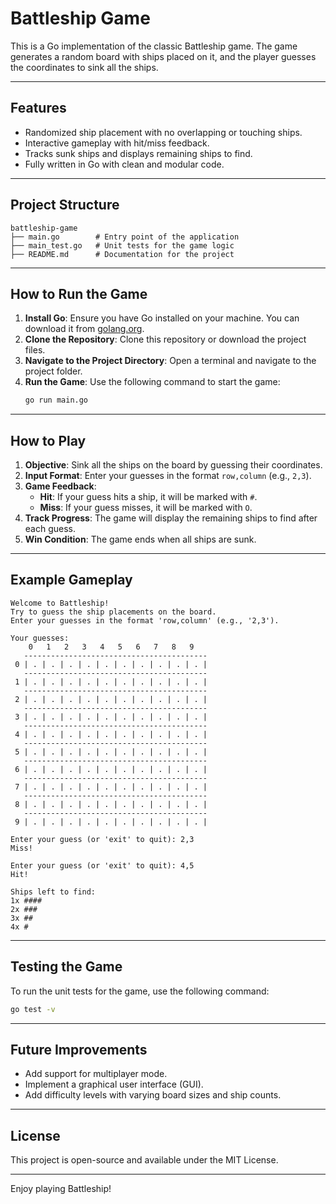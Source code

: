 # Battleship Game

This is a Go implementation of the classic Battleship game. The game generates a random board with ships placed on it, and the player guesses the coordinates to sink all the ships.

---

## Features

- Randomized ship placement with no overlapping or touching ships.
- Interactive gameplay with hit/miss feedback.
- Tracks sunk ships and displays remaining ships to find.
- Fully written in Go with clean and modular code.

---

## Project Structure

```
battleship-game
├── main.go        # Entry point of the application
├── main_test.go   # Unit tests for the game logic
├── README.md      # Documentation for the project
```

---

## How to Run the Game

1. **Install Go**: Ensure you have Go installed on your machine. You can download it from [golang.org](https://golang.org/).
2. **Clone the Repository**: Clone this repository or download the project files.
3. **Navigate to the Project Directory**: Open a terminal and navigate to the project folder.
4. **Run the Game**: Use the following command to start the game:
   ```bash
   go run main.go
   ```

---

## How to Play

1. **Objective**: Sink all the ships on the board by guessing their coordinates.
2. **Input Format**: Enter your guesses in the format `row,column` (e.g., `2,3`).
3. **Game Feedback**:
   - **Hit**: If your guess hits a ship, it will be marked with `#`.
   - **Miss**: If your guess misses, it will be marked with `O`.
4. **Track Progress**: The game will display the remaining ships to find after each guess.
5. **Win Condition**: The game ends when all ships are sunk.

---

## Example Gameplay

```
Welcome to Battleship!
Try to guess the ship placements on the board.
Enter your guesses in the format 'row,column' (e.g., '2,3').

Your guesses:
    0   1   2   3   4   5   6   7   8   9  
   -----------------------------------------
 0 | . | . | . | . | . | . | . | . | . | . |
   -----------------------------------------
 1 | . | . | . | . | . | . | . | . | . | . |
   -----------------------------------------
 2 | . | . | . | . | . | . | . | . | . | . |
   -----------------------------------------
 3 | . | . | . | . | . | . | . | . | . | . |
   -----------------------------------------
 4 | . | . | . | . | . | . | . | . | . | . |
   -----------------------------------------
 5 | . | . | . | . | . | . | . | . | . | . |
   -----------------------------------------
 6 | . | . | . | . | . | . | . | . | . | . |
   -----------------------------------------
 7 | . | . | . | . | . | . | . | . | . | . |
   -----------------------------------------
 8 | . | . | . | . | . | . | . | . | . | . |
   -----------------------------------------
 9 | . | . | . | . | . | . | . | . | . | . |

Enter your guess (or 'exit' to quit): 2,3
Miss!

Enter your guess (or 'exit' to quit): 4,5
Hit!

Ships left to find:
1x ####
2x ###
3x ##
4x #
```

---

## Testing the Game

To run the unit tests for the game, use the following command:
```bash
go test -v
```

---

## Future Improvements

- Add support for multiplayer mode.
- Implement a graphical user interface (GUI).
- Add difficulty levels with varying board sizes and ship counts.

---

## License

This project is open-source and available under the MIT License.

---

Enjoy playing Battleship!